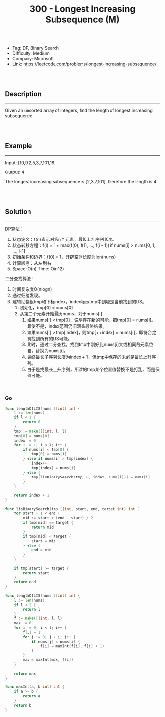 # <center>300 - Longest Increasing Subsequence (M)</center> 



<br></br>

* Tag: DP, Binary Search
* Difficulty: Medium
* Company: Microsoft
* Link: https://leetcode.com/problems/longest-increasing-subsequence/

<br></br>



## Description
----
Given an unsorted array of integers, find the length of longest increasing subsequence.

<br></br>



## Example
----
Input: [10,9,2,5,3,7,101,18]

Output: 4 

The longest increasing subsequence is [2,3,7,101], therefore the length is 4. 

<br></br>



## Solution
----
DP算法：
1. 状态定义：f(n)表示对第n个元素，最长上升序列长度。
2. 状态转移方程：f(i) = 1 + max(f(0), f(1), ..., f(i - 1)) if nums[i] > nums[0, 1, ..., i-1]
3. 初始条件和边界：f(0) = 1，开辟空间长度为len(nums)
4. 计算顺序：从左到右
5. Space: O(n) Time: O(n^2)

二分查找算法：
1. 时间复杂度O(nlogn)
2. 通过归纳发现。
3. 建辅助数组tmp和下标index，index标示tmp中到哪是当前找到的LIS。
    1. 初始化，tmp[0] = nums[0]
    2. 从第二个元素开始遍历nums，对于nums[i]
        1. 如果nums[i] < tmp[0]，说明存在新的可能，把tmp[0] = nums[i]。即使不是，index范围仍旧涵盖最终结果。
        2. 如果nums[i] > tmp[index]，则tmp[++index] = nums[i]，即符合之前找到所有的LIS可能。
	    3. 此时，通过二分查找，找到tmp中刚好比nums[i]大或相同的元素位置，替换为nums[i]。
        4. 最终最长子序列长度为index + 1，但tmp中保存的未必是最长上升序列。
        5. 由于是找最长上升序列，所谓的tmp某个位置值替换不是打乱，而是保留可能。

<br>


### Go
```go
func lengthOfLIS(nums []int) int {
    l := len(nums)
    if l < 1 {
        return 0
    }
    tmp := make([]int, l, l)
    tmp[0] = nums[0]
    index := 0
    for i := 1; i < l; i++ {
        if nums[i] < tmp[0] {
            tmp[0] = nums[i]
        } else if nums[i] > tmp[index] {
            index++
            tmp[index] = nums[i]
        } else {
            tmp[lisBinarySearch(tmp, 0, index, nums[i])] = nums[i]
        }
    }
    
    return index + 1
}

func lisBinarySearch(tmp []int, start, end, target int) int {
    for start + 1 < end {
        mid := start + (end - start) / 2
        if tmp[mid] == target {
            return mid
        }
        if tmp[mid] < target {
            start = mid
        } else {
            end = mid
        }
    }
    
    if tmp[start] >= target {
        return start
    }
    return end
}
```

```go
func lengthOfLIS(nums []int) int {
    l := len(nums)
    if l < 2 {
        return l
    }
    f := make([]int, l, l)
    max := 0
    for i := 0; i < l; i++ {
        f[i] = 1
        for j := 0; j < i; j++ {
            if nums[j] < nums[i] {
                f[i] = maxInt(f[i], f[j] + 1)
            }
        }
        max = maxInt(max, f[i])
    }
    
    return max
}

func maxInt(a, b int) int {
    if a >= b {
        return a
    }
    return b
}
```

<br>

